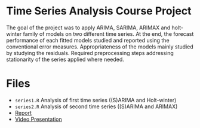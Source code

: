 # Time Series Analysis Course Project
The goal of the project was to apply ARIMA, SARIMA, ARIMAX and holt-winter family of models on two different time series. At the end, the forecast performance of each fitted models studied and reported using the conventional error measures. Appropriateness of the models mainly studied by studying the residuals. Required preprocessing steps addressing stationarity of the series applied where needed.


# Files
- ```series1.R``` Analysis of first time series ((S)ARIMA and Holt-winter)
- ```series2.R``` Analysis of second time series ((S)ARIMA and ARIMAX)
- [Report](Time_Series_Project.pdf)
- [Video Presentation](https://www.youtube.com/watch?v=_oytGmH09yM)
